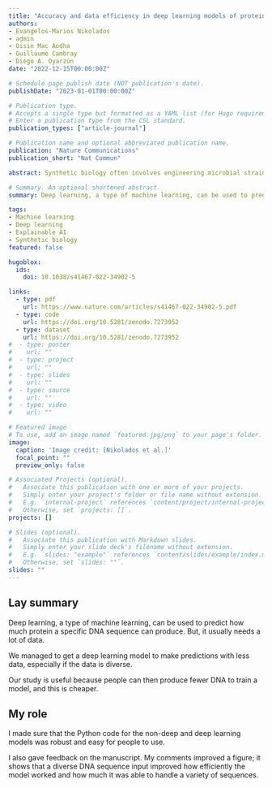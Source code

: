 ```yaml
---
title: "Accuracy and data efficiency in deep learning models of protein expression"
authors:
- Evangelos-Marios Nikolados
- admin
- Oisin Mac Aodha
- Guillaume Cambray
- Diego A. Oyarzún 
date: "2022-12-15T00:00:00Z"

# Schedule page publish date (NOT publication's date).
publishDate: "2023-01-01T00:00:00Z"

# Publication type.
# Accepts a single type but formatted as a YAML list (for Hugo requirements).
# Enter a publication type from the CSL standard.
publication_types: ["article-journal"]

# Publication name and optional abbreviated publication name.
publication: "Nature Communications"
publication_short: "Nat Commun"

abstract: Synthetic biology often involves engineering microbial strains to express high-value proteins. Thanks to progress in rapid DNA synthesis and sequencing, deep learning has emerged as a promising approach to build sequence-to-expression models for strain optimization. But such models need large and costly training data that create steep entry barriers for many laboratories. Here we study the relation between accuracy and data efficiency in an atlas of machine learning models trained on datasets of varied size and sequence diversity. We show that deep learning can achieve good prediction accuracy with much smaller datasets than previously thought. We demonstrate that controlled sequence diversity leads to substantial gains in data efficiency and employed Explainable AI to show that convolutional neural networks can finely discriminate between input DNA sequences. Our results provide guidelines for designing genotype-phenotype screens that balance cost and quality of training data, thus helping promote the wider adoption of deep learning in the biotechnology sector.

# Summary. An optional shortened abstract.
summary: Deep learning, a type of machine learning, can be used to predict how much protein a specific DNA sequence can produce. But, it usually needs a lot of data. We managed to get a deep learning model to do make predictions with less data, especially if the data is diverse. Our study is useful because people can then produce fewer DNA to train a model, and this is cheaper.

tags:
- Machine learning
- Deep learning
- Explainable AI
- Synthetic biology 
featured: false

hugoblox:
  ids:
    doi: 10.1038/s41467-022-34902-5

links:
  - type: pdf
    url: https://www.nature.com/articles/s41467-022-34902-5.pdf 
  - type: code
    url: https://doi.org/10.5281/zenodo.7273952
  - type: dataset
    url: https://doi.org/10.5281/zenodo.7273952
#  - type: poster
#    url: ""
#  - type: project
#    url: ""
#  - type: slides
#    url: ""
#  - type: source
#    url: ""
#  - type: video
#    url: ""

# Featured image
# To use, add an image named `featured.jpg/png` to your page's folder. 
image:
  caption: 'Image credit: [Nikolados et al.]'
  focal_point: ""
  preview_only: false

# Associated Projects (optional).
#   Associate this publication with one or more of your projects.
#   Simply enter your project's folder or file name without extension.
#   E.g. `internal-project` references `content/project/internal-project/index.md`.
#   Otherwise, set `projects: []`.
projects: []

# Slides (optional).
#   Associate this publication with Markdown slides.
#   Simply enter your slide deck's filename without extension.
#   E.g. `slides: "example"` references `content/slides/example/index.md`.
#   Otherwise, set `slides: ""`.
slides: ""
---
```


## Lay summary
Deep learning, a type of machine learning, can be used to predict how much protein a specific DNA sequence can produce. But, it usually needs a lot of data.

We managed to get a deep learning model to make predictions with less data, especially if the data is diverse.

Our study is useful because people can then produce fewer DNA to train a model, and this is cheaper.

## My role
I made sure that the Python code for the non-deep and deep learning models was robust and easy for people to use.

I also gave feedback on the manuscript. My comments improved a figure; it shows that a diverse DNA sequence input improved how efficiently the model worked and how much it was able to handle a variety of sequences.
